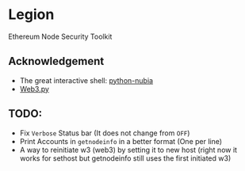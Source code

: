 # Legion
Ethereum Node Security Toolkit









## Acknowledgement
 - The great interactive shell: [python-nubia](https://github.com/facebookincubator/python-nubia)
 - [Web3.py](https://github.com/ethereum/web3.py/)



## TODO:

 - Fix `Verbose` Status bar (It does not change from `OFF`)
 - Print Accounts in `getnodeinfo` in a better format (One per line)
 - A way to reinitiate w3 (web3) by setting it to new host (right now it works for sethost but getnodeinfo still uses the first initiated w3)